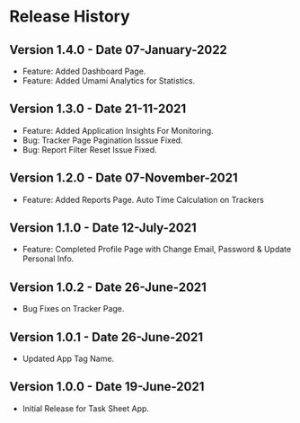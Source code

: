 # Release History

## Version 1.4.0 - Date 07-January-2022

- Feature: Added Dashboard Page.
- Feature: Added Umami Analytics for Statistics.

## Version 1.3.0 - Date 21-11-2021

- Feature: Added Application Insights For Monitoring.
- Bug: Tracker Page Pagination Isssue Fixed.
- Bug: Report Filter Reset Issue Fixed. 

## Version 1.2.0 - Date 07-November-2021

- Feature: Added Reports Page. Auto Time Calculation on Trackers

## Version 1.1.0 - Date 12-July-2021

- Feature: Completed Profile Page with Change Email, Password & Update Personal Info.

## Version 1.0.2 - Date 26-June-2021

- Bug Fixes on Tracker Page.

## Version 1.0.1 - Date 26-June-2021

- Updated App Tag Name.

## Version 1.0.0 - Date 19-June-2021

- Initial Release for Task Sheet App.
